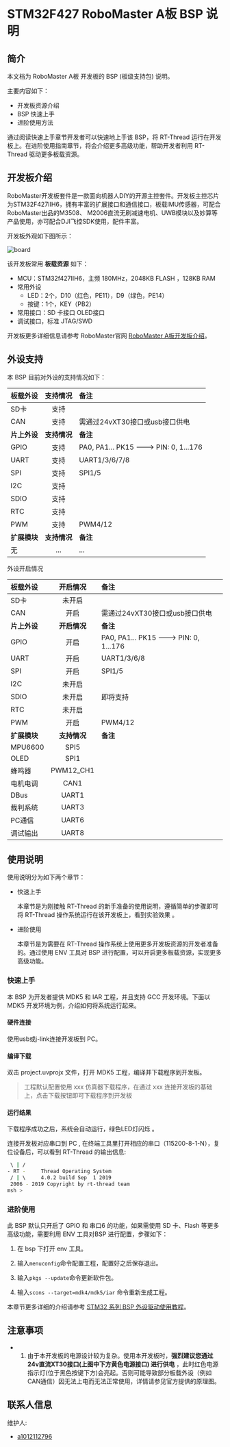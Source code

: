 # STM32F427 RoboMaster A板 BSP 说明

## 简介

本文档为 RoboMaster A板 开发板的 BSP (板级支持包) 说明。

主要内容如下：

- 开发板资源介绍
- BSP 快速上手
- 进阶使用方法

通过阅读快速上手章节开发者可以快速地上手该 BSP，将 RT-Thread 运行在开发板上。在进阶使用指南章节，将会介绍更多高级功能，帮助开发者利用 RT-Thread 驱动更多板载资源。

## 开发板介绍

RoboMaster开发板套件是一款面向机器人DIY的开源主控套件。开发板主控芯片为STM32F427IIH6，拥有丰富的扩展接口和通信接口，板载IMU传感器，可配合RoboMaster出品的M3508、 M2006直流无刷减速电机、UWB模块以及妙算等产品使用，亦可配合DJI飞控SDK使用，配件丰富。

开发板外观如下图所示：

![board](figures/board.png)

该开发板常用 **板载资源** 如下：

- MCU：STM32f427IIH6，主频 180MHz，2048KB FLASH ，128KB RAM
- 常用外设
  - LED：2个，D10（红色，PE11），D9（绿色，PE14）
  - 按键：1个，KEY（PB2）
- 常用接口：SD 卡接口 OLED接口 
- 调试接口，标准 JTAG/SWD

开发板更多详细信息请参考 RoboMaster官网 [RoboMaster A板开发板介绍](https://www.robomaster.com/zh-CN/products/components/general/development-board)。

## 外设支持

本 BSP 目前对外设的支持情况如下：

| **板载外设**      | **支持情况** | **备注**                              |
| :----------------- | :----------: | :------------------------------------- |
| SD卡              |   支持   |                                       |
| CAN               |   支持   |    需通过24vXT30接口或usb接口供电          |
| **片上外设**      | **支持情况** | **备注**                              |
| GPIO              |     支持     | PA0, PA1... PK15 ---> PIN: 0, 1...176 |
| UART              |     支持     | UART1/3/6/7/8                         |
| SPI               |   支持   | SPI1/5                                  |
| I2C               |   支持   |                                       |
| SDIO              |   支持   |                              |
| RTC               |    支持    |                                       |
| PWM               |   支持   |   PWM4/12                   |
| **扩展模块**      | **支持情况** | **备注**                              |
| 无                |...           |  ...
外设开启情况

| **板载外设**      | **开启情况** | **备注**                              |
| :----------------- | :----------: | :------------------------------------- |
| SD卡              |   未开启   |                                       |
| CAN               |   开启   |    需通过24vXT30接口或usb接口供电          |
| **片上外设**      | **开启情况** | **备注**                              |
| GPIO              |     开启     | PA0, PA1... PK15 ---> PIN: 0, 1...176 |
| UART              |     开启     | UART1/3/6/8                         |
| SPI               |   开启   | SPI1/5                                  |
| I2C               |   未开启   |                                       |
| SDIO              |   未开启   | 即将支持                              |
| RTC               |    未开启    |                                       |
| PWM               |   开启   | PWM4/12                           |
| **扩展模块**      | **支持情况** | **备注**                              |
| MPU6600                |SPI5           |  |
| OLED                |SPI1           |  |
| 蜂鸣器                |PWM12_CH1           |  |
| 电机电调               |CAN1           |  |
| DBus                |UART1           |  |
| 裁判系统                |UART3           |  |
| PC通信                |UART6           |  |
| 调试输出                |UART8          | |
## 使用说明

使用说明分为如下两个章节：

- 快速上手

    本章节是为刚接触 RT-Thread 的新手准备的使用说明，遵循简单的步骤即可将 RT-Thread 操作系统运行在该开发板上，看到实验效果 。

- 进阶使用

    本章节是为需要在 RT-Thread 操作系统上使用更多开发板资源的开发者准备的。通过使用 ENV 工具对 BSP 进行配置，可以开启更多板载资源，实现更多高级功能。


### 快速上手

本 BSP 为开发者提供 MDK5 和 IAR 工程，并且支持 GCC 开发环境。下面以 MDK5 开发环境为例，介绍如何将系统运行起来。

#### 硬件连接

使用usb或j-link连接开发板到 PC。

#### 编译下载

双击 project.uvprojx 文件，打开 MDK5 工程，编译并下载程序到开发板。

> 工程默认配置使用 xxx 仿真器下载程序，在通过 xxx 连接开发板的基础上，点击下载按钮即可下载程序到开发板

#### 运行结果

下载程序成功之后，系统会自动运行，绿色LED灯闪烁 。

连接开发板对应串口到 PC , 在终端工具里打开相应的串口（115200-8-1-N），复位设备后，可以看到 RT-Thread 的输出信息:

```bash
 \ | /
- RT -     Thread Operating System
 / | \     4.0.2 build Sep  1 2019
 2006 - 2019 Copyright by rt-thread team
msh >
```
### 进阶使用

此 BSP 默认只开启了 GPIO 和 串口6 的功能，如果需使用 SD 卡、Flash 等更多高级功能，需要利用 ENV 工具对BSP 进行配置，步骤如下：

1. 在 bsp 下打开 env 工具。

2. 输入`menuconfig`命令配置工程，配置好之后保存退出。

3. 输入`pkgs --update`命令更新软件包。

4. 输入`scons --target=mdk4/mdk5/iar` 命令重新生成工程。

本章节更多详细的介绍请参考 [STM32 系列 BSP 外设驱动使用教程](../docs/STM32系列BSP外设驱动使用教程.md)。

## 注意事项

- 1. 由于本开发板的电源设计较为复杂。使用本开发板时，**强烈建议您通过24v直流XT30接口(上图中下方黄色电源接口) 进行供电** ，此时红色电源指示灯(位于黑色按键下方)会亮起。否则可能导致部分板载外设（例如CAN通信）因无法上电而无法正常使用，详情请参见官方提供的原理图。

## 联系人信息

维护人:
- [a1012112796](https://github.com/a1012112796)